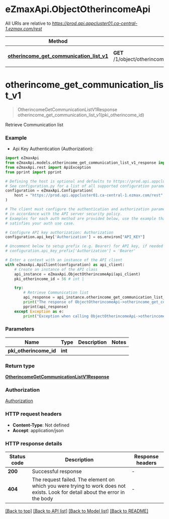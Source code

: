 # eZmaxApi.ObjectOtherincomeApi

All URIs are relative to *https://prod.api.appcluster01.ca-central-1.ezmax.com/rest*

Method | HTTP request | Description
------------- | ------------- | -------------
[**otherincome_get_communication_list_v1**](ObjectOtherincomeApi.md#otherincome_get_communication_list_v1) | **GET** /1/object/otherincome/{pkiOtherincomeID}/getCommunicationList | Retrieve Communication list


# **otherincome_get_communication_list_v1**
> OtherincomeGetCommunicationListV1Response otherincome_get_communication_list_v1(pki_otherincome_id)

Retrieve Communication list



### Example

* Api Key Authentication (Authorization):

```python
import eZmaxApi
from eZmaxApi.models.otherincome_get_communication_list_v1_response import OtherincomeGetCommunicationListV1Response
from eZmaxApi.rest import ApiException
from pprint import pprint

# Defining the host is optional and defaults to https://prod.api.appcluster01.ca-central-1.ezmax.com/rest
# See configuration.py for a list of all supported configuration parameters.
configuration = eZmaxApi.Configuration(
    host = "https://prod.api.appcluster01.ca-central-1.ezmax.com/rest"
)

# The client must configure the authentication and authorization parameters
# in accordance with the API server security policy.
# Examples for each auth method are provided below, use the example that
# satisfies your auth use case.

# Configure API key authorization: Authorization
configuration.api_key['Authorization'] = os.environ["API_KEY"]

# Uncomment below to setup prefix (e.g. Bearer) for API key, if needed
# configuration.api_key_prefix['Authorization'] = 'Bearer'

# Enter a context with an instance of the API client
with eZmaxApi.ApiClient(configuration) as api_client:
    # Create an instance of the API class
    api_instance = eZmaxApi.ObjectOtherincomeApi(api_client)
    pki_otherincome_id = 56 # int | 

    try:
        # Retrieve Communication list
        api_response = api_instance.otherincome_get_communication_list_v1(pki_otherincome_id)
        print("The response of ObjectOtherincomeApi->otherincome_get_communication_list_v1:\n")
        pprint(api_response)
    except Exception as e:
        print("Exception when calling ObjectOtherincomeApi->otherincome_get_communication_list_v1: %s\n" % e)
```



### Parameters


Name | Type | Description  | Notes
------------- | ------------- | ------------- | -------------
 **pki_otherincome_id** | **int**|  | 

### Return type

[**OtherincomeGetCommunicationListV1Response**](OtherincomeGetCommunicationListV1Response.md)

### Authorization

[Authorization](../README.md#Authorization)

### HTTP request headers

 - **Content-Type**: Not defined
 - **Accept**: application/json

### HTTP response details

| Status code | Description | Response headers |
|-------------|-------------|------------------|
**200** | Successful response |  -  |
**404** | The request failed. The element on which you were trying to work does not exists. Look for detail about the error in the body |  -  |

[[Back to top]](#) [[Back to API list]](../README.md#documentation-for-api-endpoints) [[Back to Model list]](../README.md#documentation-for-models) [[Back to README]](../README.md)

